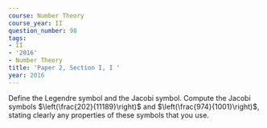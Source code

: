 ```yaml
---
course: Number Theory
course_year: II
question_number: 98
tags:
- II
- '2016'
- Number Theory
title: 'Paper 2, Section I, I '
year: 2016
---
```




Define the Legendre symbol and the Jacobi symbol. Compute the Jacobi symbols $\left(\frac{202}{11189}\right)$ and $\left(\frac{974}{1001}\right)$, stating clearly any properties of these symbols that you use.